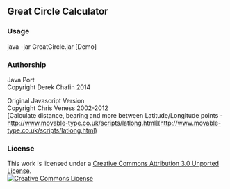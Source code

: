 ## Great Circle Calculator

### Usage
java -jar GreatCircle.jar [Demo]

### Authorship
Java Port  
Copyright Derek Chafin 2014  

Original Javascript Version  
Copyright Chris Veness 2002-2012  
[Calculate distance, bearing and more between Latitude/Longitude points - http://www.movable-type.co.uk/scripts/latlong.html](http://www.movable-type.co.uk/scripts/latlong.html)

### License
This work is licensed under a <a rel="license" href="http://creativecommons.org/licenses/by/3.0/">Creative Commons Attribution 3.0 Unported License</a>.  
<a rel="license" href="http://creativecommons.org/licenses/by/3.0/"><img alt="Creative Commons License" style="border-width:0" src="http://i.creativecommons.org/l/by/3.0/88x31.png" /></a>

